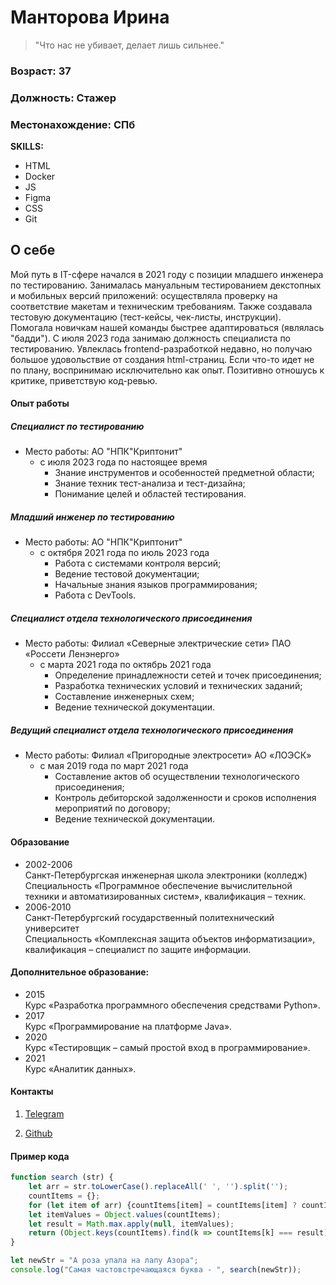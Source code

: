 # Манторова Ирина

> "Что нас не убивает, делает лишь сильнее."

### Возраст: 37
### Должность: Стажер
### Местонахождение: СПб

__SKILLS:__
- HTML
- Docker
- JS
- Figma
- CSS 
- Git

## О себе

Мой путь в IT-сфере начался в 2021 году с позиции младшего инженера по тестированию. Занималась мануальным тестированием декстопных и мобильных версий приложений: осуществляла проверку на соответствие макетам и техническим требованиям. Также создавала тестовую документацию (тест-кейсы, чек-листы, инструкции). Помогала новичкам нашей команды быстрее адаптироваться (являлась "бадди"). С июля 2023 года занимаю должность специалиста по тестированию.
Увлеклась frontend-разработкой недавно, но получаю большое удовольствие от создания html-страниц. Если что-то идет не по плану, воспринимаю исключительно как опыт. Позитивно отношусь к критике, приветствую код-ревью.

#### Опыт работы

##### Специалист по тестированию
- Место работы: АО "НПК"Криптонит"
    + с июля 2023 года по настоящее время
        - Знание инструментов и особенностей предметной области;
        - Знание техник тест-анализа и тест-дизайна;
        - Понимание целей и областей тестирования.
##### Младший инженер по тестированию
- Место работы: АО "НПК"Криптонит"
    + с октября 2021 года по июль 2023 года
        - Работа с системами контроля версий;
        - Ведение тестовой документации;
        - Начальные знания языков программирования;
        - Работа с DevTools.
##### Специалист отдела технологического присоединения
- Место работы: Филиал «Северные электрические сети» ПАО «Россети Ленэнерго»
    + с марта 2021 года по октябрь 2021 года
        - Определение принадлежности сетей и точек присоединения;
        - Разработка технических условий и технических заданий;
        - Составление инженерных схем;
        - Ведение технической документации.
##### Ведущий специалист отдела технологического присоединения
- Место работы: Филиал «Пригородные электросети» АО «ЛОЭСК»
    + с мая 2019 года по март 2021 года
        - Составление актов об осуществлении технологического присоединения;
        - Контроль дебиторской задолженности и сроков исполнения мероприятий по договору;
        - Ведение технической документации.
        
#### Образование
- 2002-2006<br>
Санкт-Петербургская инженерная школа электроники (колледж)<br>
Специальность «Программное обеспечение вычислительной техники и автоматизированных систем», квалификация – техник.<br>
- 2006-2010<br>
Санкт-Петербургский государственный политехнический университет<br>
Специальность «Комплексная защита объектов информатизации», квалификация – специалист по защите информации.

#### Дополнительное образование:
- 2015<br>
Курс «Разработка программного обеспечения средствами Python».
- 2017<br>
Курс «Программирование на платформе Java».
- 2020<br>
Курс «Тестировщик – самый простой вход в программирование».
- 2021<br>
Курс «Аналитик данных».


#### Контакты

1. [Telegram](https://t.me/irenaits_me)

1. [Github](https://github.com/irenaitsme)

#### Пример кода
```javascript
function search (str) {
    let arr = str.toLowerCase().replaceAll(' ', '').split('');
    countItems = {};
    for (let item of arr) {countItems[item] = countItems[item] ? countItems[item] + 1 : 1; }
    let itemValues = Object.values(countItems);
    let result = Math.max.apply(null, itemValues);
    return (Object.keys(countItems).find(k => countItems[k] === result))
}

let newStr = "А роза упала на лапу Азора";
console.log("Самая частовстречающаяся буква - ", search(newStr));
```